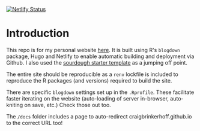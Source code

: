 [![Netlify Status](https://api.netlify.com/api/v1/badges/74cd5394-2a8f-44d6-8a6a-a9a52aee928c/deploy-status)](https://app.netlify.com/sites/craigbrinkerhoff/deploys)

# Introduction
This repo is for my personal website [here](https://craigbrinkerhoff.netlify.app). It is built using R's `blogdown` package, Hugo and Netlify to enable automatic building and deployment via Github. I also used the [sourdough starter template](https://github.com/jack-alope/sourgough-starter) as a jumping off point.

The entire site should be reproducible as a `renv` lockfile is included to reproduce the R packages (and versions) required to build the site.

There are specific `blogdown` settings set up in the `.Rprofile`. These facilitate faster iterating on the website (auto-loading of server in-browser, auto-kniting on save, etc.) Check those out too.

The `/docs` folder includes a page to auto-redirect craigbrinkerhoff.github.io to the correct URL too!

